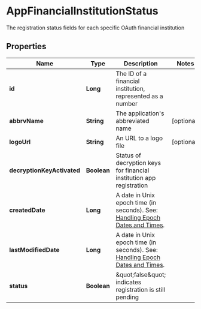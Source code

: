 

# AppFinancialInstitutionStatus

The registration status fields for each specific OAuth financial institution

## Properties

| Name | Type | Description | Notes |
|------------ | ------------- | ------------- | -------------|
|**id** | **Long** | The ID of a financial institution, represented as a number |  |
|**abbrvName** | **String** | The application&#39;s abbreviated name |  [optional] |
|**logoUrl** | **String** | An URL to a logo file |  [optional] |
|**decryptionKeyActivated** | **Boolean** | Status of decryption keys for financial institution app registration |  |
|**createdDate** | **Long** | A date in Unix epoch time (in seconds). See: [Handling Epoch Dates and Times](https://developer.mastercard.com/open-banking-us/documentation/codes-and-formats/). |  |
|**lastModifiedDate** | **Long** | A date in Unix epoch time (in seconds). See: [Handling Epoch Dates and Times](https://developer.mastercard.com/open-banking-us/documentation/codes-and-formats/). |  |
|**status** | **Boolean** | \&quot;false\&quot; indicates registration is still pending |  |



